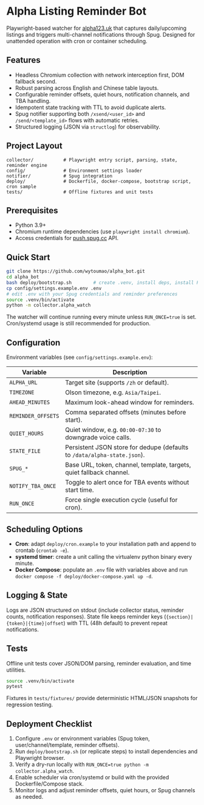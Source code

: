 # Alpha Listing Reminder Bot

Playwright-based watcher for [alpha123.uk](https://alpha123.uk) that captures daily/upcoming listings and triggers multi-channel notifications through Spug. Designed for unattended operation with cron or container scheduling.

## Features
- Headless Chromium collection with network interception first, DOM fallback second.
- Robust parsing across English and Chinese table layouts.
- Configurable reminder offsets, quiet hours, notification channels, and TBA handling.
- Idempotent state tracking with TTL to avoid duplicate alerts.
- Spug notifier supporting both `/xsend/<user_id>` and `/send/<template_id>` flows with automatic retries.
- Structured logging (JSON via `structlog`) for observability.

## Project Layout
```
collector/           # Playwright entry script, parsing, state, reminder engine
config/              # Environment settings loader
notifier/            # Spug integration
deploy/              # Dockerfile, docker-compose, bootstrap script, cron sample
tests/               # Offline fixtures and unit tests
```

## Prerequisites
- Python 3.9+
- Chromium runtime dependencies (use `playwright install chromium`).
- Access credentials for [push.spug.cc](https://push.spug.cc/) API.

## Quick Start
```bash
git clone https://github.com/wytoumao/alpha_bot.git
cd alpha_bot
bash deploy/bootstrap.sh        # create .venv, install deps, install Playwright browser
cp config/settings.example.env .env
# edit .env with your Spug credentials and reminder preferences
source .venv/bin/activate
python -m collector.alpha_watch
```

The watcher will continue running every minute unless `RUN_ONCE=true` is set. Cron/systemd usage is still recommended for production.

## Configuration
Environment variables (see `config/settings.example.env`):

| Variable | Description |
| --- | --- |
| `ALPHA_URL` | Target site (supports `/zh` or default). |
| `TIMEZONE` | Olson timezone, e.g. `Asia/Taipei`. |
| `AHEAD_MINUTES` | Maximum look-ahead window for reminders. |
| `REMINDER_OFFSETS` | Comma separated offsets (minutes before start). |
| `QUIET_HOURS` | Quiet window, e.g. `00:00-07:30` to downgrade voice calls. |
| `STATE_FILE` | Persistent JSON store for dedupe (defaults to `/data/alpha-state.json`). |
| `SPUG_*` | Base URL, token, channel, template, targets, quiet fallback channel. |
| `NOTIFY_TBA_ONCE` | Toggle to alert once for TBA events without start time. |
| `RUN_ONCE` | Force single execution cycle (useful for cron). |

## Scheduling Options
- **Cron**: adapt `deploy/cron.example` to your installation path and append to crontab (`crontab -e`).
- **systemd timer**: create a unit calling the virtualenv python binary every minute.
- **Docker Compose**: populate an `.env` file with variables above and run `docker compose -f deploy/docker-compose.yaml up -d`.

## Logging & State
Logs are JSON structured on stdout (include collector status, reminder counts, notification responses). State file keeps reminder keys (`{section}|{token}|{time}|offset`) with TTL (48h default) to prevent repeat notifications.

## Tests
Offline unit tests cover JSON/DOM parsing, reminder evaluation, and time utilities.
```bash
source .venv/bin/activate
pytest
```

Fixtures in `tests/fixtures/` provide deterministic HTML/JSON snapshots for regression testing.

## Deployment Checklist
1. Configure `.env` or environment variables (Spug token, user/channel/template, reminder offsets).
2. Run `deploy/bootstrap.sh` (or replicate steps) to install dependencies and Playwright browser.
3. Verify a dry-run locally with `RUN_ONCE=true python -m collector.alpha_watch`.
4. Enable scheduler via cron/systemd or build with the provided Dockerfile/Compose stack.
5. Monitor logs and adjust reminder offsets, quiet hours, or Spug channels as needed.
